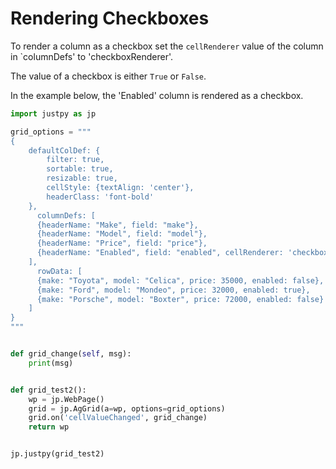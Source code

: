 # Rendering Checkboxes

To render a column as a checkbox set the `cellRenderer` value of the column in `columnDefs' to 'checkboxRenderer'.

The value of a checkbox is either `True` or `False`.

In the example below, the 'Enabled' column is rendered as a checkbox.

```python
import justpy as jp

grid_options = """
{
    defaultColDef: {
        filter: true,
        sortable: true,
        resizable: true,
        cellStyle: {textAlign: 'center'},
        headerClass: 'font-bold'
    }, 
      columnDefs: [
      {headerName: "Make", field: "make"},
      {headerName: "Model", field: "model"},
      {headerName: "Price", field: "price"},
      {headerName: "Enabled", field: "enabled", cellRenderer: 'checkboxRenderer'}
    ],
      rowData: [
      {make: "Toyota", model: "Celica", price: 35000, enabled: false},
      {make: "Ford", model: "Mondeo", price: 32000, enabled: true},
      {make: "Porsche", model: "Boxter", price: 72000, enabled: false}
    ]
}
"""


def grid_change(self, msg):
    print(msg)


def grid_test2():
    wp = jp.WebPage()
    grid = jp.AgGrid(a=wp, options=grid_options)
    grid.on('cellValueChanged', grid_change)
    return wp


jp.justpy(grid_test2)
```